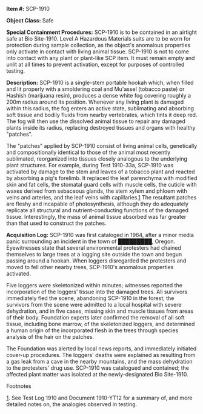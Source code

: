  
**Item #:** SCP-1910

**Object Class:** Safe

**Special Containment Procedures:** SCP-1910 is to be contained in an airtight safe at Bio Site-1910. Level A Hazardous Materials suits are to be worn for protection during sample collection, as the object's anomalous properties only activate in contact with living animal tissue. SCP-1910 is not to come into contact with any plant or plant-like SCP item. It must remain empty and unlit at all times to prevent activation, except for purposes of controlled testing.

**Description:** SCP-1910 is a single-stem portable hookah which, when filled and lit properly with a smoldering coal and Mu'assel (tobacco paste) or Hashish (marijuana resin), produces a dense white fog covering roughly a 200m radius around its position. Whenever any living plant is damaged within this radius, the fog enters an active state, sublimating and absorbing soft tissue and bodily fluids from nearby vertebrates, which tints it deep red. The fog will then use the dissolved animal tissue to repair any damaged plants inside its radius, replacing destroyed tissues and organs with healthy "patches".

The "patches" applied by SCP-1910 consist of living animal cells, genetically and compositionally identical to those of the animal most recently sublimated, reorganized into tissues closely analogous to the underlying plant structures. For example, during Test 1910-33a, SCP-1910 was activated by damage to the stem and leaves of a tobacco plant and reacted by absorbing a pig's forelimb. It replaced the leaf parenchyma with modified skin and fat cells, the stomatal guard cells with muscle cells, the cuticle with waxes derived from sebaceous glands, the stem xylem and phloem with veins and arteries, and the leaf veins with capillaries.[1](javascript:;) The resultant patches are fleshy and incapable of photosynthesis, although they do adequately replicate all structural and nutrient-conducting functions of the damaged tissue. Interestingly, the mass of animal tissue absorbed was far greater than that used to construct the patches.

**Acquisition Log:** SCP-1910 was first cataloged in 1964, after a minor media panic surrounding an incident in the town of █████████, Oregon. Eyewitnesses state that several environmental protesters had chained themselves to large trees at a logging site outside the town and begun passing around a hookah. When loggers disregarded the protesters and moved to fell other nearby trees, SCP-1910's anomalous properties activated.

Five loggers were skeletonized within minutes; witnesses reported the incorporation of the loggers' tissue into the damaged trees. All survivors immediately fled the scene, abandoning SCP-1910 in the forest; the survivors from the scene were admitted to a local hospital with severe dehydration, and in five cases, missing skin and muscle tissues from areas of their body. Foundation experts later confirmed the removal of all soft tissue, including bone marrow, of the skeletonized loggers, and determined a human origin of the incorporated flesh in the trees through species analysis of the hair on the patches.

The Foundation was alerted by local news reports, and immediately initiated cover-up procedures. The loggers' deaths were explained as resulting from a gas leak from a cave in the nearby mountains, and the mass dehydration to the protesters' drug use. SCP-1910 was catalogued and contained; the affected plant matter was isolated at the newly-designated Bio Site-1910.

Footnotes

[1](javascript:;). See Test Log 1910 and Document 1910-YT12 for a summary of, and more detailed notes on, the analogies observed in testing.